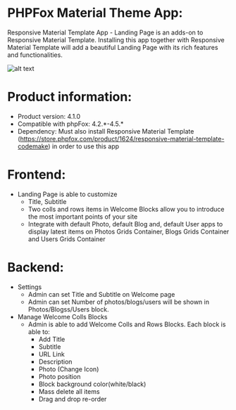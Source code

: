 <h1>PHPFox Material Theme App:</h1>

Responsive Material Template App - Landing Page is an adds-on to Responsive Material Template. Installing this app together with Responsive Material Template will add a beautiful Landing Page with its rich features and functionalities.

![alt text](https://d2h79mkp7etn4r.cloudfront.net/screenshots/2016/11/01ed9dac0a3fe0f528b34eb7d75a99aa.png)

<h1>Product information:</h1>
<ul>
 	<li>Product version: 4.1.0</li>
 	<li>Compatible with phpFox: 4.2.*-4.5.*</li>
 	<li>Dependency: Must also install Responsive Material Template (<a href="https://store.phpfox.com/product/1624/responsive-material-template-codemake">https://store.phpfox.com/product/1624/responsive-material-template-codemake</a>) in order to use this app</li>
</ul>
<h1>Frontend:</h1>
<ul>
 	<li>Landing Page is able to customize
<ul>
 	<li>Title, Subtitle</li>
 	<li>Two colls and rows items in Welcome Blocks allow you to introduce the most important points of your site</li>
 	<li>Integrate with default Photo, default Blog and, default User apps to display latest items on Photos Grids Container, Blogs Grids Container and Users Grids Container</li>
</ul>
</li>
</ul>
<h1>Backend:</h1>
<ul>
 	<li>Settings
<ul>
 	<li>Admin can set Title and Subtitle on Welcome page</li>
 	<li>Admin can set Number of photos/blogs/users will be shown in Photos/Blogss/Users block.</li>
</ul>
</li>
 	<li>Manage Welcome Colls Blocks
<ul>
 	<li>Admin is able to add Welcome Colls and Rows Blocks. Each block is able to:
<ul>
 	<li>Add Title</li>
 	<li>Subtitle</li>
 	<li>URL Link</li>
 	<li>Description</li>
 	<li>Photo (Change Icon)</li>
 	<li>Photo position</li>
 	<li>Block background color(white/black)</li>
 	<li>Mass delete all items</li>
 	<li>Drag and drop re-order</li>
</ul>
</li>
</ul>
</li>
</ul>
